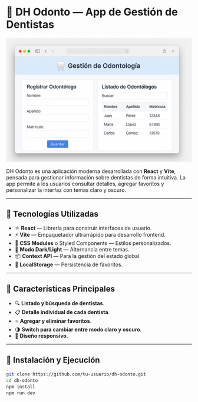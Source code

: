 # 🦷 DH Odonto — App de Gestión de Dentistas

![alt text](image.png)

DH Odonto es una aplicación moderna desarrollada con **React** y **Vite**, pensada para gestionar información sobre dentistas de forma intuitiva. La app permite a los usuarios consultar detalles, agregar favoritos y personalizar la interfaz con temas claro y oscuro.

---

## 🚀 Tecnologías Utilizadas

- ⚛️ **React** — Librería para construir interfaces de usuario.
- ⚡ **Vite** — Empaquetador ultrarrápido para desarrollo frontend.
- 💅 **CSS Modules** o Styled Components — Estilos personalizados.
- 🌙 **Modo Dark/Light** — Alternancia entre temas.
- 📦 **Context API** — Para la gestión del estado global.
- 💖 **LocalStorage** — Persistencia de favoritos.

---

## 🧠 Características Principales

- 🔍 **Listado y búsqueda de dentistas**.
- 📋 **Detalle individual de cada dentista**.
- ⭐ **Agregar y eliminar favoritos**.
- 🌗 **Switch para cambiar entre modo claro y oscuro**.
- 📱 **Diseño responsivo**.

---

## 🔧 Instalación y Ejecución

```bash
git clone https://github.com/tu-usuario/dh-odonto.git
cd dh-odonto
npm install
npm run dev
